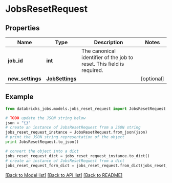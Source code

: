 # JobsResetRequest


## Properties
Name | Type | Description | Notes
------------ | ------------- | ------------- | -------------
**job_id** | **int** | The canonical identifier of the job to reset. This field is required. | 
**new_settings** | [**JobSettings**](JobSettings.md) |  | [optional] 

## Example

```python
from databricks_jobs.models.jobs_reset_request import JobsResetRequest

# TODO update the JSON string below
json = "{}"
# create an instance of JobsResetRequest from a JSON string
jobs_reset_request_instance = JobsResetRequest.from_json(json)
# print the JSON string representation of the object
print JobsResetRequest.to_json()

# convert the object into a dict
jobs_reset_request_dict = jobs_reset_request_instance.to_dict()
# create an instance of JobsResetRequest from a dict
jobs_reset_request_form_dict = jobs_reset_request.from_dict(jobs_reset_request_dict)
```
[[Back to Model list]](../README.md#documentation-for-models) [[Back to API list]](../README.md#documentation-for-api-endpoints) [[Back to README]](../README.md)



